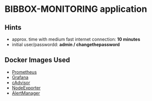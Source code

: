 # BIBBOX-MONITORING application

## Hints
* approx. time with medium fast internet connection: **10 minutes**
* initial user/passwordd: **admin / changethepassword**

## Docker Images Used
 * [Prometheus](https://prometheus.io/)
 * [Grafana](http://grafana.org/)
 * [cAdvisor](https://github.com/google/cadvisor)
 * [NodeExporter](https://github.com/prometheus/node_exporter)
 * [AlertManager](https://github.com/prometheus/alertmanager)

